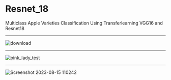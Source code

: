 # Resnet_18
Multiclass Apple Varieties Classification Using  Transferlearning  VGG16 and Resnet18
_______________________________________________________________________________________
![download](https://github.com/AUBAI-ALKHABBAZ/Resnet_18/assets/102236043/a5fb76fc-708e-492b-a038-327e22c9296d)

_______________________________________________________________________________________
![pink_lady_test](https://github.com/AUBAI-ALKHABBAZ/Resnet_18/assets/102236043/a1f6b584-a475-4f2d-b7f9-f0cd009f9be9)
_______________________________________________________________________________________
![Screenshot 2023-08-15 110242](https://github.com/AUBAI-ALKHABBAZ/Resnet_18/assets/102236043/1f1c347c-f047-41e0-926b-e40c8cd5890f)

